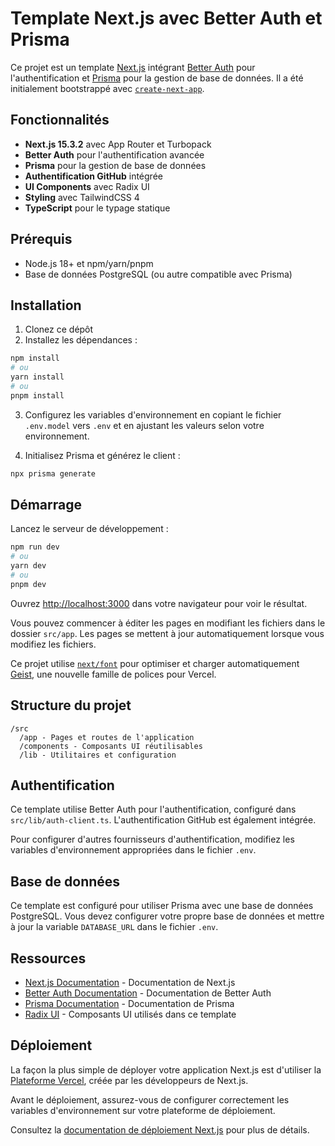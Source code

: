# Template Next.js avec Better Auth et Prisma

Ce projet est un template [Next.js](https://nextjs.org) intégrant [Better Auth](https://www.npmjs.com/package/better-auth) pour l'authentification et [Prisma](https://www.prisma.io/) pour la gestion de base de données. Il a été initialement bootstrappé avec [`create-next-app`](https://nextjs.org/docs/app/api-reference/cli/create-next-app).

## Fonctionnalités

- **Next.js 15.3.2** avec App Router et Turbopack
- **Better Auth** pour l'authentification avancée
- **Prisma** pour la gestion de base de données
- **Authentification GitHub** intégrée
- **UI Components** avec Radix UI
- **Styling** avec TailwindCSS 4
- **TypeScript** pour le typage statique

## Prérequis

- Node.js 18+ et npm/yarn/pnpm
- Base de données PostgreSQL (ou autre compatible avec Prisma)

## Installation

1. Clonez ce dépôt
2. Installez les dépendances :

```bash
npm install
# ou
yarn install
# ou
pnpm install
```

3. Configurez les variables d'environnement en copiant le fichier `.env.model` vers `.env` et en ajustant les valeurs selon votre environnement.

4. Initialisez Prisma et générez le client :

```bash
npx prisma generate
```

## Démarrage

Lancez le serveur de développement :

```bash
npm run dev
# ou
yarn dev
# ou
pnpm dev
```

Ouvrez [http://localhost:3000](http://localhost:3000) dans votre navigateur pour voir le résultat.

Vous pouvez commencer à éditer les pages en modifiant les fichiers dans le dossier `src/app`. Les pages se mettent à jour automatiquement lorsque vous modifiez les fichiers.

Ce projet utilise [`next/font`](https://nextjs.org/docs/app/building-your-application/optimizing/fonts) pour optimiser et charger automatiquement [Geist](https://vercel.com/font), une nouvelle famille de polices pour Vercel.

## Structure du projet

```
/src
  /app - Pages et routes de l'application
  /components - Composants UI réutilisables
  /lib - Utilitaires et configuration
```

## Authentification

Ce template utilise Better Auth pour l'authentification, configuré dans `src/lib/auth-client.ts`. L'authentification GitHub est également intégrée.

Pour configurer d'autres fournisseurs d'authentification, modifiez les variables d'environnement appropriées dans le fichier `.env`.

## Base de données

Ce template est configuré pour utiliser Prisma avec une base de données PostgreSQL. Vous devez configurer votre propre base de données et mettre à jour la variable `DATABASE_URL` dans le fichier `.env`.

## Ressources

- [Next.js Documentation](https://nextjs.org/docs) - Documentation de Next.js
- [Better Auth Documentation](https://www.npmjs.com/package/better-auth) - Documentation de Better Auth
- [Prisma Documentation](https://www.prisma.io/docs) - Documentation de Prisma
- [Radix UI](https://www.radix-ui.com/docs/primitives/overview/introduction) - Composants UI utilisés dans ce template

## Déploiement

La façon la plus simple de déployer votre application Next.js est d'utiliser la [Plateforme Vercel](https://vercel.com/new?utm_medium=default-template&filter=next.js&utm_source=create-next-app&utm_campaign=create-next-app-readme), créée par les développeurs de Next.js.

Avant le déploiement, assurez-vous de configurer correctement les variables d'environnement sur votre plateforme de déploiement.

Consultez la [documentation de déploiement Next.js](https://nextjs.org/docs/app/building-your-application/deploying) pour plus de détails.
